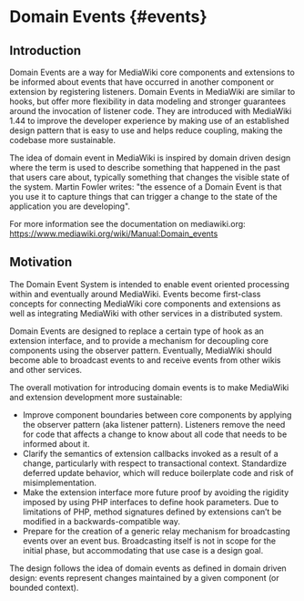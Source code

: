 Domain Events {#events}
=====

## Introduction

Domain Events are a way for MediaWiki core components and extensions to be
informed about events that have occurred in another component or extension by
registering listeners. Domain Events in MediaWiki are similar to hooks, but
offer more flexibility in data modeling and stronger guarantees around the
invocation of listener code. They are introduced with MediaWiki 1.44 to improve
the developer experience by making use of an established design pattern that is
easy to use and helps reduce coupling, making the codebase more sustainable.

The idea of domain event in MediaWiki is inspired by domain driven design where
the term is used to describe something that happened in the past that users care
about, typically something that changes the visible state of the system. Martin
Fowler writes: "the essence of a Domain Event is that you use it to capture
things that can trigger a change to the state of the application you are
developing".

For more information see the documentation on mediawiki.org:
https://www.mediawiki.org/wiki/Manual:Domain_events

## Motivation

The Domain Event System is intended to enable event oriented processing within
and eventually around MediaWiki. Events become first-class concepts for
connecting MediaWiki core components and extensions as well as integrating
MediaWiki with other services in a distributed system.

Domain Events are designed to replace a certain type of hook as an extension
interface, and to provide a mechanism for decoupling core components using the
observer pattern. Eventually, MediaWiki should become able to broadcast events
to and receive events from other wikis and other services.

The overall motivation for introducing domain events is to make MediaWiki and
extension development more sustainable:

* Improve component boundaries between core components by applying the observer
  pattern (aka listener pattern). Listeners remove the need for code that
  affects a change to know about all code that needs to be informed about it.
* Clarify the semantics of extension callbacks invoked as a result of a change,
  particularly with respect to transactional context. Standardize deferred
  update behavior, which will reduce boilerplate code and risk of
  misimplementation.
* Make the extension interface more future proof by avoiding the rigidity
  imposed by using PHP interfaces to define hook parameters. Due to limitations
  of PHP, method signatures defined by extensions can’t be modified in a
  backwards-compatible way.
* Prepare for the creation of a generic relay mechanism for broadcasting events
  over an event bus. Broadcasting itself is not in scope for the initial phase,
  but accommodating that use case is a design goal.

The design follows the idea of domain events as defined in domain driven design:
events represent changes maintained by a given component (or bounded
context).

